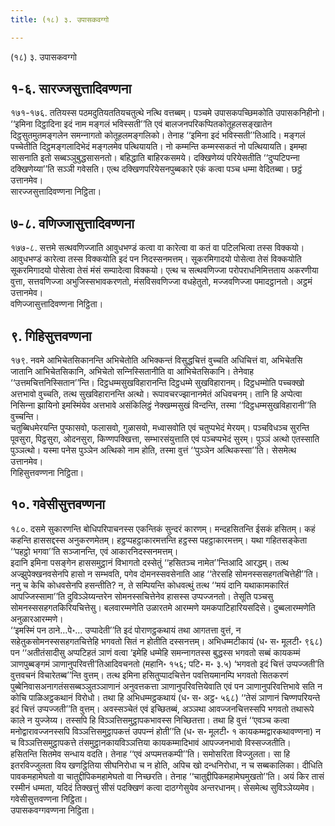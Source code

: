 ```yaml
---
title: (१८) ३. उपासकवग्गो

---
```

(१८) ३. उपासकवग्गो  


## १-६. सारज्‍जसुत्तादिवण्णना

१७१-१७६. ततियस्स पठमदुतियततियचतुत्थे नत्थि वत्तब्बम्। पञ्‍चमे उपासकपच्छिमकोति उपासकनिहीनो। ‘‘इमिना दिट्ठादिना इदं नाम मङ्गलं भविस्सती’’ति एवं बालजनपरिकप्पितकोतूहलसङ्खातेन दिट्ठसुतमुतमङ्गलेन समन्‍नागतो कोतूहलमङ्गलिको। तेनाह ‘‘इमिना इदं भविस्सती’’तिआदि। मङ्गलं पच्‍चेतीति दिट्ठमङ्गलादिभेदं मङ्गलमेव पत्थियायति। नो कम्मन्ति कम्मस्सकतं नो पत्थियायति। इमम्हा सासनाति इतो सब्बञ्‍ञुबुद्धसासनतो। बहिद्धाति बाहिरकसमये। दक्खिणेय्यं परियेसतीति ‘‘दुप्पटिपन्‍ना दक्खिणेय्या’’ति सञ्‍ञी गवेसति। एत्थ दक्खिणपरियेसनपुब्बकारे एकं कत्वा पञ्‍च धम्मा वेदितब्बा। छट्ठं उत्तानमेव।  
सारज्‍जसुत्तादिवण्णना निट्ठिता।  


## ७-८. वणिज्‍जासुत्तादिवण्णना

१७७-८. सत्तमे सत्थवणिज्‍जाति आवुधभण्डं कत्वा वा कारेत्वा वा कतं वा पटिलभित्वा तस्स विक्‍कयो। आवुधभण्डं कारेत्वा तस्स विक्‍कयोति इदं पन निदस्सनमत्तम्। सूकरमिगादयो पोसेत्वा तेसं विक्‍कयोति सूकरमिगादयो पोसेत्वा तेसं मंसं सम्पादेत्वा विक्‍कयो। एत्थ च सत्थवणिज्‍जा परोपराधनिमित्तताय अकरणीया वुत्ता, सत्तवणिज्‍जा अभुजिस्सभावकरणतो, मंसविसवणिज्‍जा वधहेतुतो, मज्‍जवणिज्‍जा पमादट्ठानतो। अट्ठमं उत्तानमेव।  
वणिज्‍जासुत्तादिवण्णना निट्ठिता।  


## ९. गिहिसुत्तवण्णना

१७९. नवमे आभिचेतसिकानन्ति अभिचेतोति अभिक्‍कन्तं विसुद्धचित्तं वुच्‍चति अधिचित्तं वा, अभिचेतसि जातानि आभिचेतसिकानि, अभिचेतो सन्‍निस्सितानीति वा आभिचेतसिकानि। तेनेवाह ‘‘उत्तमचित्तनिस्सितान’’न्ति। दिट्ठधम्मसुखविहारानन्ति दिट्ठधम्मे सुखविहारानम्। दिट्ठधम्मोति पच्‍चक्खो अत्तभावो वुच्‍चति, तत्थ सुखविहारानन्ति अत्थो। रूपावचरज्झानानमेतं अधिवचनम्। तानि हि अप्पेत्वा निसिन्‍ना झायिनो इमस्मिंयेव अत्तभावे असंकिलिट्ठं नेक्खम्मसुखं विन्दन्ति, तस्मा ‘‘दिट्ठधम्मसुखविहारानी’’ति वुच्‍चन्ति।  
चतुब्बिधमेरयन्ति पुप्फासवो, फलासवो, गुळासवो, मध्वासवोति एवं चतुप्पभेदं मेरयम्। पञ्‍चविधञ्‍च सुरन्ति पूवसुरा, पिट्ठसुरा, ओदनसुरा, किण्णपक्खित्ता, सम्भारसंयुत्ताति एवं पञ्‍चप्पभेदं सुरम्। पुञ्‍ञं अत्थो एतस्साति पुञ्‍ञत्थो। यस्मा पनेस पुञ्‍ञेन अत्थिको नाम होति, तस्मा वुत्तं ‘‘पुञ्‍ञेन अत्थिकस्सा’’ति। सेसमेत्थ उत्तानमेव।  
गिहिसुत्तवण्णना निट्ठिता।  


## १०. गवेसीसुत्तवण्णना

१८०. दसमे सुकारणन्ति बोधिपरिपाचनस्स एकन्तिकं सुन्दरं कारणम्। मन्दहसितन्ति ईसकं हसितम्। कहं कहन्ति हाससद्दस्स अनुकरणमेतम्। हट्ठप्पहट्ठाकारमत्तन्ति हट्ठस्स पहट्ठाकारमत्तम्। यथा गहितसङ्केता ‘‘पहट्ठो भगवा’’ति सञ्‍जानन्ति, एवं आकारनिदस्सनमत्तम्।  
इदानि इमिना पसङ्गेन हाससमुट्ठानं विभागतो दस्सेतुं ‘‘हसितञ्‍च नामेत’’न्तिआदि आरद्धम्। तत्थ अज्झुपेक्खनवसेनपि हासो न सम्भवति, पगेव दोमनस्सवसेनाति आह ‘‘तेरसहि सोमनस्ससहगतचित्तेही’’ति। ननु च केचि कोधवसेनपि हसन्तीति? न, ते सम्पियन्ति कोधवत्थुं तत्थ ‘‘मयं दानि यथाकामकारितं आपज्‍जिस्सामा’’ति दुविञ्‍ञेय्यन्तरेन सोमनस्सचित्तेनेव हासस्स उप्पज्‍जनतो। तेसूति पञ्‍चसु सोमनस्ससहगतकिरियचित्तेसु। बलवारम्मणेति उळारतमे आरम्मणे यमकपाटिहारियसदिसे। दुब्बलारम्मणेति अनुळारआरम्मणे।  
‘‘इमस्मिं पन ठाने…पे॰… उप्पादेती’’ति इदं पोराणट्ठकथायं तथा आगतत्ता वुत्तं, न सहेतुकसोमनस्ससहगतचित्तेहि भगवतो सितं न होतीति दस्सनत्तम्। अभिधम्मटीकायं (ध॰ स॰ मूलटी॰ ९६८) पन ‘‘अतीतंसादीसु अप्पटिहतं ञाणं वत्वा ‘इमेहि धम्मेहि समन्‍नागतस्स बुद्धस्स भगवतो सब्बं कायकम्मं ञाणपुब्बङ्गमं ञाणानुपरिवत्ती’तिआदिवचनतो (महानि॰ १५६; पटि॰ म॰ ३.५) ‘भगवतो इदं चित्तं उप्पज्‍जती’ति वुत्तवचनं विचारेतब्ब’’न्ति वुत्तम्। तत्थ इमिना हसितुप्पादचित्तेन पवत्तियमानम्पि भगवतो सितकरणं पुब्बेनिवासअनागतंससब्बञ्‍ञुतञ्‍ञाणानं अनुवत्तकत्ता ञाणानुपरिवत्तियेवाति एवं पन ञाणानुपरिवत्तिभावे सति न कोचि पाळिअट्ठकथानं विरोधो। तथा हि अभिधम्मट्ठकथायं (ध॰ स॰ अट्ठ॰ ५६८) ‘‘तेसं ञाणानं चिण्णपरियन्ते इदं चित्तं उप्पज्‍जती’’ति वुत्तम्। अवस्सञ्‍चेतं एवं इच्छितब्बं, अञ्‍ञथा आवज्‍जनचित्तस्सपि भगवतो तथारूपे काले न युज्‍जेय्य। तस्सपि हि विञ्‍ञत्तिसमुट्ठापकभावस्स निच्छितत्ता। तथा हि वुत्तं ‘‘एवञ्‍च कत्वा मनोद्वारावज्‍जनस्सपि विञ्‍ञत्तिसमुट्ठापकत्तं उपपन्‍नं होती’’ति (ध॰ स॰ मूलटी॰ १ कायकम्मद्वारकथावण्णना) न च विञ्‍ञत्तिसमुट्ठापकत्ते तंसमुट्ठानकायविञ्‍ञत्तिया कायकम्मादिभावं आपज्‍जनभावो विस्सज्‍जतीति।  
हसितन्ति सितमेव सन्धाय वदति। तेनाह ‘‘एवं अप्पमत्तकम्पी’’ति। समोसरिता विज्‍जुलता। सा हि इतरविज्‍जुलता विय खणट्ठितिया सीघनिरोधा च न होति, अपिच खो दन्धनिरोधा, न च सब्बकालिका। दीधिति पावकमहामेघतो वा चातुद्दीपिकमहामेघतो वा निच्छरति। तेनाह ‘‘चातुद्दीपिकमहामेघमुखतो’’ति। अयं किर तासं रस्मीनं धम्मता, यदिदं तिक्खत्तुं सीसं पदक्खिणं कत्वा दाठग्गेसुयेव अन्तरधानम्। सेसमेत्थ सुविञ्‍ञेय्यमेव।  
गवेसीसुत्तवण्णना निट्ठिता।  
उपासकवग्गवण्णना निट्ठिता।  